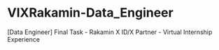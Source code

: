 # VIXRakamin-Data_Engineer
[Data Engineer] Final Task - Rakamin X ID/X Partner - Virtual Internship Experience
